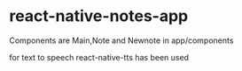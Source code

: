 # react-native-notes-app


Components are Main,Note and Newnote in app/components

for text to speech react-native-tts has been used

